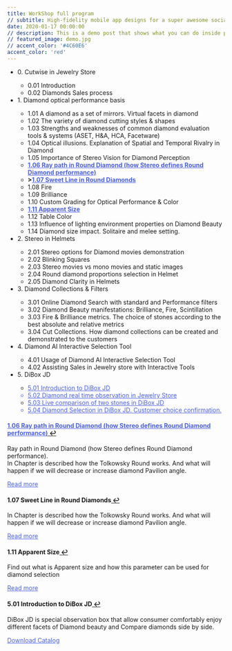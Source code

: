 ```yaml
---
title: WorkShop full program
// subtitle: High-fidelity mobile app designs for a super awesome social media company.
date: 2020-01-17 00:00:00
// description: This is a demo post that shows what you can do inside portfolio and blog posts. We’ve included everything you need to create engaging posts and case studies to show off your work in a beautiful way.
// featured_image: demo.jpg
// accent_color: '#4C60E6'
accent_color: 'red'
---
```


<ul>
  <li>0. Cutwise in Jewelry Store</li>
  <ul>
    <li>0.01 Introduction</li>
    <li>0.02 Diamonds Sales process</li>
  </ul>
  
  <li>1. Diamond optical performance basis</li>
  <ul>
  <li>1.01 A diamond as a set of mirrors. Virtual facets in diamond</li>
  <li>1.02 The variety of diamond cutting styles & shapes</li>
  <li>1.03 Strengths and weaknesses of common diamond evaluation tools & systems (ASET, H&A, HCA, Facetware)</li>
  <li>1.04 Optical illusions. Explanation of Spatial and Temporal Rivalry in Diamond</li>
  <li>1.05 Importance of Stereo Vision for Diamond Perception</li>
  <li><strong><a class="project__link button--text --right" style="color: #4C60E6; --color-var: #4C60E6" id="fnref:1" href="#fn:1">1.06 Ray path in Round Diamond (how Stereo defines Round Diamond performance)</a></strong></li>
  <li><strong>><a class="project__link button--text --right" style="color: #4C60E6; --color-var: #4C60E6" id="fnref:2" href="#fn:2">1.07 Sweet Line in Round Diamonds</a></strong></li>
  <li>1.08 Fire</li>
  <li>1.09 Brilliance</li>
  <li>1.10 Custom Grading for Optical Performance & Color</li>
  <li><strong><a class="project__link button--text --right" style="color: #4C60E6; --color-var: #4C60E6" id="fnref:3" href="#fn:3">1.11 Apparent Size</a></strong></li>
  <li>1.12 Table Color</li>
  <li>1.13 Influence of lighting environment properties on Diamond Beauty</li>
  <li>1.14 Diamond size impact. Solitaire and melee setting.</li>
  </ul>

  <li>2. Stereo in Helmets</li>
  <ul>
  <li>2.01 Stereo options for Diamond movies demonstration</li>
  <li>2.02 Blinking Squares</li>
  <li>2.03 Stereo movies vs mono movies and static images</li>
  <li>2.04 Round diamond proportions selection in Helmet</li>
  <li>2.05 Diamond Clarity in Helmets</li>
  </ul>
  
  <li>3. Diamond Collections & Filters</li>
  <ul>
  <li>3.01 Online Diamond Search with standard and Performance filters</li>
  <li>3.02 Diamond Beauty manifestations: Brilliance, Fire, Scintillation</li>
  <li>3.03 Fire & Brilliance metrics. The choice of stones according to the best absolute and relative metrics</li>
  <li>3.04 Cut Collections. How diamond collections can be created and demonstrated to the customers</li>
  </ul>
  
  <li>4. Diamond AI Interactive Selection Tool</li>
  <ul>
  <li>4.01 Usage of Diamond AI Interactive Selection Tool</li>
  <li>4.02 Assisting Sales in Jewelry store with Interactive Tools</li>
  </ul>
  
  <li>5. DiBox JD</li>
  <ul>
  <li><a class="project__link button--text --right" style="color: #4C60E6; --color-var: #4C60E6" id="fnref:4" href="#fn:4">5.01 Introduction to DiBox JD</li>
  <li>5.02 Diamond real time observation in Jewelry Store</li>
  <li><a class="project__link button--text --right" style="color: #4C60E6; --color-var: #4C60E6" id="fnref:5" href="#fn:5">5.03 Live comparison of two stones in DiBox JD</li>
  <li>5.04 Diamond Selection in DiBox JD. Customer choice confirmation.</li>
  </ul>
  
</ul>


<h4 id="fn:1">1.06 Ray path in Round Diamond (how Stereo defines Round Diamond performance)<a href="#fnref:1" class="reversefootnote"> ↩</a></h4>

<div class="card post__content">
<div class="card__media">
<img src="/images/Stereoscopic-and-spatial-contrast-C-001.png" alt=""><img src="/images/Stereoscopic-and-spatial-contrast-C-002.png" alt=""><img src="/images/Stereoscopic-and-spatial-contrast-C-003-vs.png" alt="">
</div>
<div class="card__description">
Ray path in Round Diamond (how Stereo defines Round Diamond performance).
</div>
<div class="card__description">
In Chapter is described how the Tolkowsky Round works. And what will happen if we will decrease or increase diamond Pavilion angle.
</div>
</div>

<a href="/blog/ray-path-in-round-diamond" class="project__link button--text --right" style="color: #4C60E6; --color-var: #4C60E6">Read more</a>




<h4 id="fn:2"><strong>1.07 Sweet Line in Round Diamonds</strong><a href="#fnref:2" class="reversefootnote"> ↩</a></h4>

<div class="card post__content">
<div class="card__description">
In Chapter is described how the Tolkowsky Round works. And what will happen if we will decrease or increase diamond Pavilion angle.
</div>
<div class="card__media">
<img src="/images/Office-04-SL.jpg" alt="">
</div>
</div>

<a href="/blog/demo-post" class="project__link button--text --right" style="color: #4C60E6; --color-var: #4C60E6">Read more</a>


<h4 id="fn:3"><strong>1.11 Apparent Size</strong><a href="#fnref:3" class="reversefootnote"> ↩</a></h4>

<div class="card post__content">
<div class="card__description">
Find out what is Apparent size and how this parameter can be used for diamond selection
</div>
<div class="card__media">
<img src="/images/spread-illustration-00.jpg" alt="">
</div>
</div>

<a href="/blog/apparent-size" class="project__link button--text --right" style="color: #4C60E6; --color-var: #4C60E6">Read more</a>


<h4 id="fn:4"><strong>5.01 Introduction to DiBox JD</strong><a href="#fnref:4" class="reversefootnote"> ↩</a></h4>

<div class="card post__content">
<div class="card__description">
DiBox JD is special observation box that allow consumer comfortably enjoy different facets of Diamond beauty and Compare diamonds side by side.
</div>
<div class="card__media">
<img src="/images/spread-illustration-00.jpg" alt="">
</div>
</div>

<a href="/files/CutwiseLive_Catalogue.pdf" class="project__link button--text --right" style="color: #4C60E6; --color-var: #4C60E6">Download Catalog</a>
